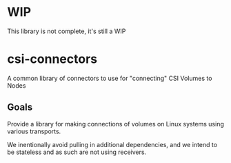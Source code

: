 # WIP
This library is not complete, it's still a WIP

# csi-connectors
A common library of connectors to use for "connecting" CSI Volumes to Nodes

## Goals
Provide a library for making connections of volumes on Linux systems using various
transports.

We inentionally avoid pulling in additional dependencies, and we intend to be stateless
and as such are not using receivers.
